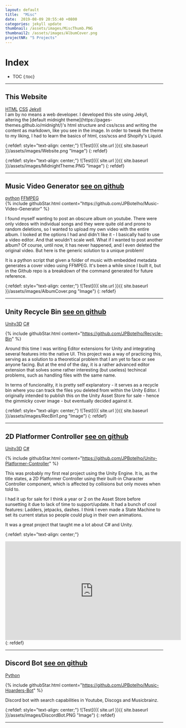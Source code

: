 ```yaml
---
layout: default
title:  "Misc"
date:  2019-08-09 20:55:40 +0800
categories: jekyll update
thumbnail: /assets/images/MiscThumb.PNG
thumbnail2: /assets/images/AlbumCover.png
projectNR: "5 Projects"
---
```

<script async defer src="https://buttons.github.io/buttons.js"></script>

# Index 

* TOC
{:toc}

---

## This Website
<div markdown="0" class = "tagContainer">
<a href="#" class = "unityTag">HTML</a>
<a href="#" class = "unityTag">CSS</a>
<a href="#" class = "unityTag">Jekyll</a>
</div>
I am by no means a web developer. I developed this site using Jekyll, altering the [default midnight theme](https://pages-themes.github.io/midnight/)'s html structure and css/scss and writing the content as markdown, like you see in the image. In order to tweak the theme to my liking, I had to learn the basics of html, css/scss and Shopify's Liquid. 

{:refdef: style="text-align: center;"}
![Test]({{ site.url }}{{ site.baseurl }}/assets/images/Website.png "Image")
{: refdef}

{:refdef: style="text-align: center;"}
![Test]({{ site.url }}{{ site.baseurl }}/assets/images/MidnightTheme.PNG "Image")
{: refdef}

---

## Music Video Generator <a href="https://github.com/JPBotelho/Music-Video-Generator" class = "githubLink">see on github</a>
<div markdown="0" class = "tagContainer">
<a href="#" class = "pythonTag">python</a>
<a href="#" class = "unityTag">FFMPEG</a>

</div>
{% include githubStar.html content="https://github.com/JPBotelho/Music-Video-Generator" %} 

I found myself wanting to post an obscure album on youtube. There were only videos with individual songs and they were quite old and prone to random deletions, so I wanted to upload my own video with the entire album. I looked at the options I had and didn't like it - I basically had to use a video editor. And that wouldn't scale well. What if I wanted to post another album? Of course, until now, it has never happened, and I even deleted the original video. But here is the generic solution to a unique problem!

It is a python script that given a folder of music with embedded metadata generates a cover video using FFMPEG.
It's been a while since I built it, but in the Github repo is a breakdown of the command generated for future reference.


{:refdef: style="text-align: center;"}
![Test]({{ site.url }}{{ site.baseurl }}/assets/images/AlbumCover.png "Image")
{: refdef}

---


## Unity Recycle Bin <a href="https://github.com/JPBotelho/Recycle-Bin" class = "githubLink">see on github</a>
<div markdown="0" class = "tagContainer">
<a href="#" class = "unityTag">Unity3D</a>
<a href="#" class = "csharpTag">C#</a>
</div>

{% include githubStar.html content="https://github.com/JPBotelho/Recycle-Bin" %} 

Around this time I was writing Editor extensions for Unity and integrating several features into the native UI. This project was a way of practicing this, serving as a solution to a theoretical problem that I am yet to face or see anyone facing. But at the end of the day, it is a rather advanced editor extension that solves some rather interesting (but useless) techincal problems, such as handling files with the same name.

In terms of funcionality, it is pretty self explanatory - it serves as a recycle bin where you can track the files you deleted from within the Unity Editor. I originally intended to publish this on the Unity Asset Store for sale - hence the gimmicky cover image - but eventually decided against it.

{:refdef: style="text-align: center;"}
![Test]({{ site.url }}{{ site.baseurl }}/assets/images/RecBin1.png "Image")
{: refdef}

---


## 2D Platformer Controller  <a href="https://github.com/JPBotelho/Unity-Platformer-Controller" class = "githubLink">see on github</a>

<div markdown="0" class = "tagContainer">
<a href="#" class = "unityTag">Unity3D</a>
<a href="#" class = "csharpTag">C#</a>
</div>

{% include githubStar.html content="https://github.com/JPBotelho/Unity-Platformer-Controller" %} 

This was probably my first real project using the Unity Engine. It is, as the title states, a 2D Platformer Controller using their built-in Character Controller component, which is affected by collisions but only moves when told to.

I had it up for sale for I think a year or 2 on the Asset Store before sunsetting it due to lack of time to support/update.
It had a bunch of cool features:
Ladders, jetpacks, dashes. I think I even made a State Machine to set its current status so people could plug in their own animations.

It was a great project that taught me a lot about C# and Unity. 


{:refdef: style="text-align: center;"}
<iframe width="560" height="315" src="https://www.youtube.com/embed/voXqukj2-Uc" title="YouTube video player" frameborder="0" allow="accelerometer; autoplay; clipboard-write; encrypted-media; gyroscope; picture-in-picture" allowfullscreen></iframe>
{: refdef}

---


## Discord Bot <a href="https://github.com/JPBotelho/Music-Hoarders-Bot" class = "githubLink">see on github</a>
<div markdown="0" class = "tagContainer">
<a href="#" class = "pythonTag">Python</a>
</div>

{% include githubStar.html content="https://github.com/JPBotelho/Music-Hoarders-Bot" %} 

Discord bot with search capabilities in Youtube, Discogs and Musicbrainz.

{:refdef: style="text-align: center;"}
![Test]({{ site.url }}{{ site.baseurl }}/assets/images/DiscordBot.PNG "Image")
{: refdef}

---